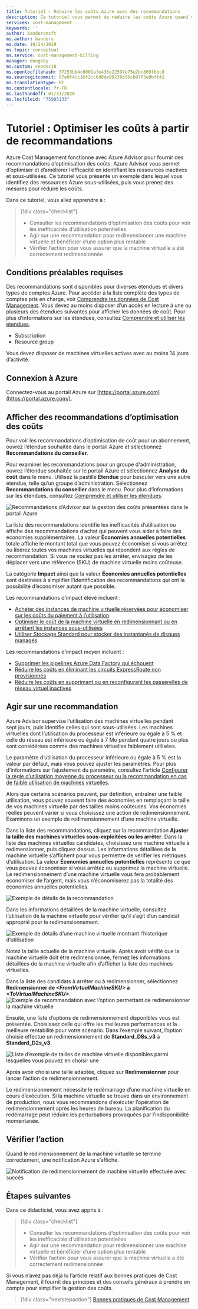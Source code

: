 ```yaml
---
title: Tutoriel – Réduire les coûts Azure avec des recommandations
description: Ce tutoriel vous permet de réduire les coûts Azure quand vous agissez sur les recommandations d’optimisation.
services: cost-management
keywords: ''
author: bandersmsft
ms.author: banders
ms.date: 10/24/2019
ms.topic: conceptual
ms.service: cost-management-billing
manager: dougeby
ms.custom: seodec18
ms.openlocfilehash: 37253bb4c6001afe436e22597e75e2bc869fbbc8
ms.sourcegitcommit: 67e9f4cc16f2cc6d8de99239b56cb87f3e9bff41
ms.translationtype: HT
ms.contentlocale: fr-FR
ms.lasthandoff: 01/31/2020
ms.locfileid: "75985133"
---
```

# <a name="tutorial-optimize-costs-from-recommendations"></a>Tutoriel : Optimiser les coûts à partir de recommandations

Azure Cost Management fonctionne avec Azure Advisor pour fournir des recommandations d’optimisation des coûts. Azure Advisor vous permet d’optimiser et d’améliorer l’efficacité en identifiant les ressources inactives et sous-utilisées. Ce tutoriel vous présente un exemple dans lequel vous identifiez des ressources Azure sous-utilisées, puis vous prenez des mesures pour réduire les coûts.

Dans ce tutoriel, vous allez apprendre à :

> [!div class="checklist"]
> * Consulter les recommandations d’optimisation des coûts pour voir les inefficacités d’utilisation potentielles
> * Agir sur une recommandation pour redimensionner une machine virtuelle et bénéficier d’une option plus rentable
> * Vérifier l’action pour vous assurer que la machine virtuelle a été correctement redimensionnée

## <a name="prerequisites"></a>Conditions préalables requises
Des recommandations sont disponibles pour diverses étendues et divers types de comptes Azure. Pour accéder à la liste complète des types de comptes pris en charge, voir [Comprendre les données de Cost Management](understand-cost-mgt-data.md). Vous devez au moins disposer d’un accès en lecture à une ou plusieurs des étendues suivantes pour afficher les données de coût. Pour plus d’informations sur les étendues, consultez [Comprendre et utiliser les étendues](understand-work-scopes.md).

- Subscription
- Resource group

Vous devez disposer de machines virtuelles actives avec au moins 14 jours d’activité.

## <a name="sign-in-to-azure"></a>Connexion à Azure
Connectez-vous au portail Azure sur [https://portal.azure.com](https://portal.azure.com/).

## <a name="view-cost-optimization-recommendations"></a>Afficher des recommandations d’optimisation des coûts

Pour voir les recommandations d’optimisation de coût pour un abonnement, ouvrez l’étendue souhaitée dans le portail Azure et sélectionnez **Recommandations du conseiller**.

Pour examiner les recommandations pour un groupe d'administration, ouvrez l’étendue souhaitée sur le portail Azure et sélectionnez **Analyse du coût** dans le menu. Utilisez la pastille **Étendue** pour basculer vers une autre étendue, telle qu’un groupe d’administration. Sélectionnez **Recommandations du conseiller** dans le menu. Pour plus d’informations sur les étendues, consultez [Comprendre et utiliser les étendues](understand-work-scopes.md).

![Recommandations d’Advisor sur la gestion des coûts présentées dans le portail Azure](./media/tutorial-acm-opt-recommendations/advisor-recommendations.png)

La liste des recommandations identifie les inefficacités d’utilisation ou affiche des recommandations d’achat qui peuvent vous aider à faire des économies supplémentaires. La valeur **Économies annuelles potentielles** totale affiche le montant total que vous pouvez économiser si vous arrêtez ou libérez toutes vos machines virtuelles qui répondent aux règles de recommandation. Si vous ne voulez pas les arrêter, envisagez de les déplacer vers une référence (SKU) de machine virtuelle moins coûteuse.

La catégorie **Impact** ainsi que la valeur **Économies annuelles potentielles** sont destinées à simplifier l’identification des recommandations qui ont la possibilité d’économiser autant que possible.

Les recommandations d’impact élevé incluent :
- [Acheter des instances de machine virtuelle réservées pour économiser sur les coûts du paiement à l’utilisation](../../advisor/advisor-cost-recommendations.md#buy-reserved-virtual-machine-instances-to-save-money-over-pay-as-you-go-costs)
- [Optimiser le coût de la machine virtuelle en redimensionnant ou en arrêtant les instances sous-utilisées](../../advisor/advisor-cost-recommendations.md#optimize-virtual-machine-spend-by-resizing-or-shutting-down-underutilized-instances)
- [Utiliser Stockage Standard pour stocker des instantanés de disques managés](../../advisor/advisor-cost-recommendations.md#use-standard-snapshots-for-managed-disks)

Les recommandations d’impact moyen incluent :
- [Supprimer les pipelines Azure Data Factory qui échouent](../../advisor/advisor-cost-recommendations.md#delete-azure-data-factory-pipelines-that-are-failing)
- [Réduire les coûts en éliminant les circuits ExpressRoute non provisionnés](../../advisor/advisor-cost-recommendations.md#reduce-costs-by-eliminating-unprovisioned-expressroute-circuits)
- [Réduire les coûts en supprimant ou en reconfigurant les passerelles de réseau virtuel inactives](../../advisor/advisor-cost-recommendations.md#reduce-costs-by-deleting-or-reconfiguring-idle-virtual-network-gateways)

## <a name="act-on-a-recommendation"></a>Agir sur une recommandation

Azure Advisor supervise l’utilisation des machines virtuelles pendant sept jours, puis identifie celles qui sont sous-utilisées. Les machines virtuelles dont l’utilisation du processeur est inférieure ou égale à 5 % et celle du réseau est inférieure ou égale à 7 Mo pendant quatre jours ou plus sont considérées comme des machines virtuelles faiblement utilisées.

Le paramètre d’utilisation du processeur inférieure ou égale à 5 % est la valeur par défaut, mais vous pouvez ajuster les paramètres. Pour plus d’informations sur l’ajustement du paramètre, consultez l’article [Configurer la règle d’utilisation moyenne du processeur ou la recommandation en cas de faible utilisation de machines virtuelles](../../advisor/advisor-get-started.md#configure-low-usage-vm-recommendation).

Alors que certains scénarios peuvent, par définition, entraîner une faible utilisation, vous pouvez souvent faire des économies en remplaçant la taille de vos machines virtuelle par des tailles moins coûteuses. Vos économies réelles peuvent varier si vous choisissez une action de redimensionnement. Examinons un exemple de redimensionnement d’une machine virtuelle.

Dans la liste des recommandations, cliquez sur la recommandation **Ajuster la taille des machines virtuelles sous-exploitées ou les arrêter**. Dans la liste des machines virtuelles candidates, choisissez une machine virtuelle à redimensionner, puis cliquez dessus. Les informations détaillées de la machine virtuelle s’affichent pour vous permettre de vérifier les métriques d’utilisation. La valeur **Économies annuelles potentielles** représente ce que vous pouvez économiser si vous arrêtez ou supprimez la machine virtuelle. Le redimensionnement d’une machine virtuelle vous fera probablement économiser de l’argent, mais vous n’économiserez pas la totalité des économies annuelles potentielles.

![Exemple de détails de la recommandation](./media/tutorial-acm-opt-recommendations/recommendation-details.png)

Dans les informations détaillées de la machine virtuelle, consultez l’utilisation de la machine virtuelle pour vérifier qu’il s’agit d’un candidat approprié pour le redimensionnement.

![Exemple de détails d’une machine virtuelle montrant l’historique d’utilisation](./media/tutorial-acm-opt-recommendations/vm-details.png)

Notez la taille actuelle de la machine virtuelle. Après avoir vérifié que la machine virtuelle doit être redimensionnée, fermez les informations détaillées de la machine virtuelle afin d’afficher la liste des machines virtuelles.

Dans la liste des candidats à arrêter ou à redimensionner, sélectionnez **Redimensionner de *&lt;FromVirtualMachineSKU&gt;* à *&lt;ToVirtualMachineSKU&gt;***.
![Exemple de recommandation avec l’option permettant de redimensionner la machine virtuelle](./media/tutorial-acm-opt-recommendations/resize-vm.png)

Ensuite, une liste d’options de redimensionnement disponibles vous est présentée. Choisissez celle qui offre les meilleures performances et la meilleure rentabilité pour votre scénario. Dans l’exemple suivant, l’option choisie effectue un redimensionnement de **Standard_D8s_v3** à **Standard_D2s_v3**.

![Liste d’exemple de tailles de machine virtuelle disponibles parmi lesquelles vous pouvez en choisir une](./media/tutorial-acm-opt-recommendations/choose-size.png)

Après avoir choisi une taille adaptée, cliquez sur **Redimensionner** pour lancer l’action de redimensionnement.

Le redimensionnement nécessite le redémarrage d’une machine virtuelle en cours d’exécution. Si la machine virtuelle se trouve dans un environnement de production, nous vous recommandons d’exécuter l’opération de redimensionnement après les heures de bureau. La planification du redémarrage peut réduire les perturbations provoquées par l’indisponibilité momentanée.

## <a name="verify-the-action"></a>Vérifier l’action

Quand le redimensionnement de la machine virtuelle se termine correctement, une notification Azure s’affiche.

![Notification de redimensionnement de machine virtuelle effectuée avec succès](./media/tutorial-acm-opt-recommendations/resized-notification.png)

## <a name="next-steps"></a>Étapes suivantes

Dans ce didacticiel, vous avez appris à :

> [!div class="checklist"]
> * Consulter les recommandations d’optimisation des coûts pour voir les inefficacités d’utilisation potentielles
> * Agir sur une recommandation pour redimensionner une machine virtuelle et bénéficier d’une option plus rentable
> * Vérifier l’action pour vous assurer que la machine virtuelle a été correctement redimensionnée

Si vous n’avez pas déjà lu l’article relatif aux bonnes pratiques de Cost Management, il fournit des principes et des conseils généraux à prendre en compte pour simplifier la gestion des coûts.

> [!div class="nextstepaction"]
> [Bonnes pratiques de Cost Management](cost-mgt-best-practices.md)
